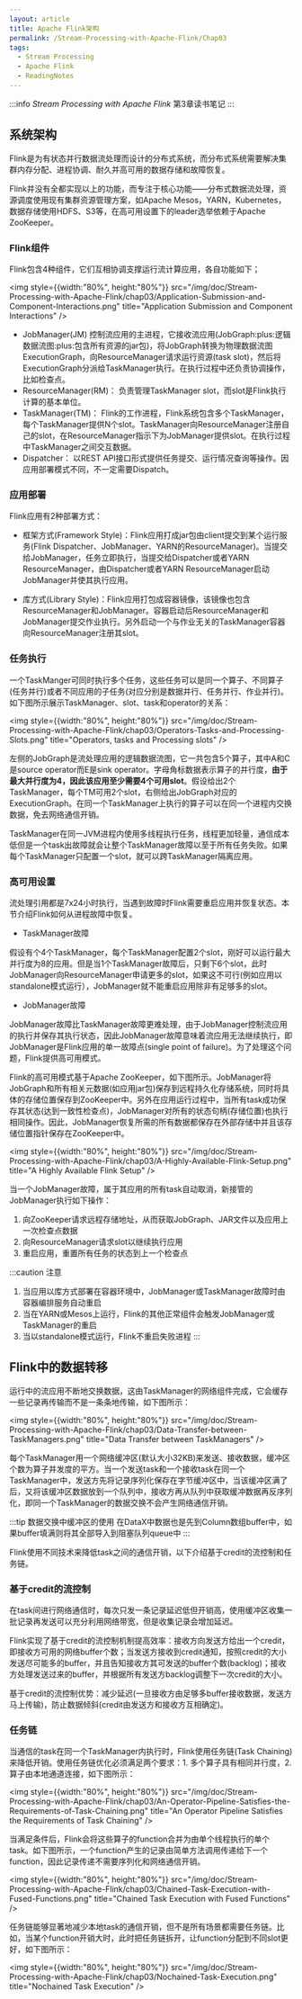 ```yaml
---
layout: article
title: Apache Flink架构
permalink: /Stream-Processing-with-Apache-Flink/Chap03
tags:
  - Stream Processing
  - Apache Flink
  - ReadingNotes
---
```


:::info
*Stream Processing with Apache Flink* 第3章读书笔记
:::

## 系统架构

Flink是为有状态并行数据流处理而设计的分布式系统，而分布式系统需要解决集群内存分配、进程协调、耐久并高可用的数据存储和故障恢复。

Flink并没有全都实现以上的功能，而专注于核心功能——分布式数据流处理，资源调度使用现有集群资源管理方案，如Apache Mesos，YARN，Kubernetes，数据存储使用HDFS、S3等，在高可用设置下的leader选举依赖于Apache ZooKeeper。

### Flink组件

Flink包含4种组件，它们互相协调支撑运行流计算应用，各自功能如下；

<img style={{width:"80%", height:"80%"}} src="/img/doc/Stream-Processing-with-Apache-Flink/chap03/Application-Submission-and-Component-Interactions.png" title="Application Submission and Component Interactions" />

- JobManager(JM)
控制流应用的主进程，它接收流应用(JobGraph:plus:逻辑数据流图:plus:包含所有资源的jar包)，将JobGraph转换为物理数据流图ExecutionGraph，向ResourceManager请求运行资源(task slot)，然后将ExecutionGraph分派给TaskManager执行。在执行过程中还负责协调操作，比如检查点。
- ResourceManager(RM)：
负责管理TaskManager slot，而slot是Flink执行计算的基本单位。
- TaskManager(TM)：
Flink的工作进程，Flink系统包含多个TaskManager，每个TaskManager提供N个slot。TaskManager向ResourceManager注册自己的slot，在ResourceManager指示下为JobManager提供slot。在执行过程中TaskManager之间交互数据。
- Dispatcher：
以REST API接口形式提供任务提交、运行情况查询等操作。因应用部署模式不同，不一定需要Dispatch。

### 应用部署

Flink应用有2种部署方式：

- 框架方式(Framework Style)：Flink应用打成jar包由client提交到某个运行服务(Flink Dispatcher、JobManager、YARN的ResourceManager)。当提交给JobManager，任务立即执行，当提交给Dispatcher或者YARN ResourceManager，由Dispatcher或者YARN ResourceManager启动JobManager并使其执行应用。

- 库方式(Library Style)：Flink应用打包成容器镜像，该镜像也包含ResourceManager和JobManager。容器启动后ResourceManager和JobManager提交作业执行。另外启动一个与作业无关的TaskManager容器向ResourceManager注册其slot。

### 任务执行

一个TaskManger可同时执行多个任务，这些任务可以是同一个算子、不同算子(任务并行)或者不同应用的子任务(对应分别是数据并行、任务并行、作业并行)。如下图所示展示TaskManager、slot、task和operator的关系：

<img style={{width:"80%", height:"80%"}} src="/img/doc/Stream-Processing-with-Apache-Flink/chap03/Operators-Tasks-and-Processing-Slots.png" title="Operators, tasks and Processing slots" />

左侧的JobGraph是流处理应用的逻辑数据流图，它一共包含5个算子，其中A和C是source operator而E是sink operator。字母角标数据表示算子的并行度，**由于最大并行度为4，因此该应用至少需要4个可用slot**。假设给出2个TaskManager，每个TM可用2个slot，右侧给出JobGraph对应的ExecutionGraph。在同一个TaskManager上执行的算子可以在同一个进程内交换数据，免去网络通信开销。

TaskManager在同一JVM进程内使用多线程执行任务，线程更加轻量，通信成本低但是一个task出故障就会让整个TaskManager故障以至于所有任务失败。如果每个TaskManager只配置一个slot，就可以跨TaskManager隔离应用。

### 高可用设置

流处理引用都是7x24小时执行，当遇到故障时Flink需要重启应用并恢复状态。本节介绍Flink如何从进程故障中恢复。

- TaskManager故障

假设有个4个TaskManager，每个TaskManager配置2个slot，刚好可以运行最大并行度为8的应用。但是当1个TaskManager故障后，只剩下6个slot，此时JobManager向ResourceManager申请更多的slot，如果这不可行(例如应用以standalone模式运行），JobManager就不能重启应用除非有足够多的slot。

- JobManager故障

JobManager故障比TaskManager故障更难处理，由于JobManager控制流应用的执行并保存其执行状态，因此JobManager故障意味着流应用无法继续执行，即JobManager是Flink应用的单一故障点(single point of failure)。为了处理这个问题，Flink提供高可用模式。

Flink的高可用模式基于Apache ZooKeeper，如下图所示。JobManager将JobGraph和所有相关元数据(如应用jar包)保存到远程持久化存储系统，同时将具体的存储位置保存到ZooKeeper中。另外在应用运行过程中，当所有task成功保存其状态(达到一致性检查点)，JobManager对所有的状态句柄(存储位置)也执行相同操作。因此，JobManager恢复所需的所有数据都保存在外部存储中并且该存储位置指针保存在ZooKeeper中。

<img style={{width:"80%", height:"80%"}} src="/img/doc/Stream-Processing-with-Apache-Flink/chap03/A-Highly-Available-Flink-Setup.png" title="A Highly Available Flink Setup" />

当一个JobManager故障，属于其应用的所有task自动取消，新接管的JobManager执行如下操作：

1. 向ZooKeeper请求远程存储地址，从而获取JobGraph、JAR文件以及应用上一次检查点数据
2. 向ResourceManager请求slot以继续执行应用
3. 重启应用，重置所有任务的状态到上一个检查点

:::caution 注意

1. 当应用以库方式部署在容器环境中，JobManager或TaskManager故障时由容器编排服务自动重启
2. 当在YARN或Mesos上运行，Flink的其他正常组件会触发JobManager或TaskManager的重启
3. 当以standalone模式运行，Flink不重启失败进程
:::

## Flink中的数据转移

运行中的流应用不断地交换数据，这由TaskManager的网络组件完成，它会缓存一些记录再传输而不是一条条地传输，如下图所示：

<img style={{width:"80%", height:"80%"}} src="/img/doc/Stream-Processing-with-Apache-Flink/chap03/Data-Transfer-between-TaskManagers.png" title="Data Transfer between TaskManagers" />

每个TaskManager用一个网络缓冲区(默认大小32KB)来发送、接收数据，缓冲区个数为算子并发度的平方。当一个发送task和一个接收task在同一个TaskManager中，发送方先将记录序列化保存在字节缓冲区中，当该缓冲区满了后，又将该缓冲区数据放到一个队列中，接收方再从队列中获取缓冲数据再反序列化，即同一个TaskManager的数据交换不会产生网络通信开销。

:::tip 数据交换中缓冲区的使用
在DataX中数据也是先到Column数组buffer中，如果buffer填满则将其全部导入到阻塞队列queue中
:::

Flink使用不同技术来降低task之间的通信开销，以下介绍基于credit的流控制和任务链。

### 基于credit的流控制

在task间进行网络通信时，每次只发一条记录延迟低但开销高，使用缓冲区收集一批记录再发送可以充分利用网络带宽，但是收集记录会增加延迟。

Flink实现了基于credit的流控制机制提高效率：接收方向发送方给出一个credit，即接收方可用的网络buffer个数；当发送方接收到credit通知，按照credit的大小发送尽可能多的buffer，并且告知接收方其可发送的buffer个数(backlog)；接收方处理发送过来的buffer，并根据所有发送方backlog调整下一次credit的大小。

基于credit的流控制优势：减少延迟(一旦接收方由足够多buffer接收数据，发送方马上传输)，防止数据倾斜(credit由发送方和接收方互相确定)。

### 任务链

当通信的task在同一个TaskManager内执行时，Flink使用任务链(Task Chaining)来降低开销。使用任务链优化必须满足两个要求：1. 多个算子具有相同并行度，2. 算子由本地通道连接，如下图所示：

<img style={{width:"80%", height:"80%"}} src="/img/doc/Stream-Processing-with-Apache-Flink/chap03/An-Operator-Pipeline-Satisfies-the-Requirements-of-Task-Chaining.png" title="An Operator Pipeline Satisfies the Requirements of Task Chaining" />

当满足条件后，Flink会将这些算子的function合并为由单个线程执行的单个task。如下图所示，一个function产生的记录由简单方法调用传递给下一个function，因此记录传递不需要序列化和网络通信开销。

<img style={{width:"80%", height:"80%"}} src="/img/doc/Stream-Processing-with-Apache-Flink/chap03/Chained-Task-Execution-with-Fused-Functions.png" title="Chained Task Execution with Fused Functions" />

任务链能够显著地减少本地task的通信开销，但不是所有场景都需要任务链。比如，当某个function开销大时，此时把任务链拆开，让function分配到不同slot更好，如下图所示：

<img style={{width:"80%", height:"80%"}} src="/img/doc/Stream-Processing-with-Apache-Flink/chap03/Nochained-Task-Execution.png" title="Nochained Task Execution" />
